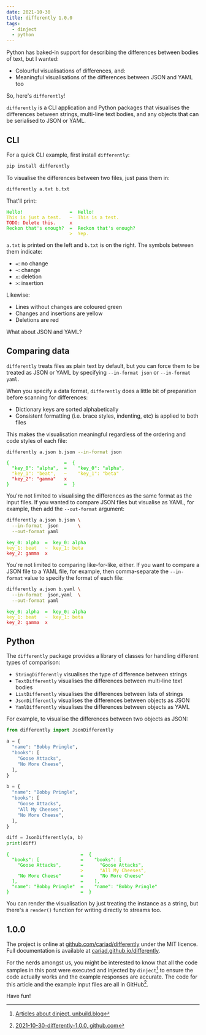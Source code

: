 ```yaml
---
date: 2021-10-30
title: differently 1.0.0
tags:
  - dinject
  - python
---
```


Python has baked-in support for describing the differences between bodies of text, but I wanted:

- Colourful visualisations of differences, and:
- Meaningful visualisations of the differences between JSON and YAML too

So, here's `differently`!

<!--more-->

`differently` is a CLI application and Python packages that visualises the differences between strings, multi-line text bodies, and any objects that can be serialised to JSON or YAML.

## CLI

For a quick CLI example, first install `differently`:

```bash
pip install differently
```

To visualise the differences between two files, just pass them in:

```bash
differently a.txt b.txt
```

That'll print:

<!-- markdownlint-disable no-inline-html -->

<!--dinject as=html host=terminal range=start-->

<style type="text/css">.thtml { --green: #0C0; --yellow: #CC0; --red: #C00; } .foreground-green { border-color: var(--green); color: var(--green); } .foreground-yellow { border-color: var(--yellow); color: var(--yellow); } .foreground-red { border-color: var(--red); color: var(--red); }</style><pre class="nohighlight thtml"><code class="thtml-code"><span class="foreground-green">Hello!</span>                 <span class="foreground-green">=</span>  <span class="foreground-green">Hello!</span><br /><span class="foreground-yellow">This is just a test.</span>   <span class="foreground-yellow">~</span>  <span class="foreground-yellow">This is a test.</span><br /><span class="foreground-red">TODO: Delete this.</span>     <span class="foreground-red">x</span><br /><span class="foreground-green">Reckon that's enough?</span>  <span class="foreground-green">=</span>  <span class="foreground-green">Reckon that's enough?</span><br />                       <span class="foreground-yellow">&gt;</span>  <span class="foreground-yellow">Yep.</span><br /></code></pre>

<!--dinject range=end-->

`a.txt` is printed on the left and `b.txt` is on the right. The symbols between them indicate:

- `=`: no change
- `~`: change
- `x`: deletion
- `>`: insertion

Likewise:

- Lines without changes are coloured green
- Changes and insertions are yellow
- Deletions are red

What about JSON and YAML?

## Comparing data

`differently` treats files as plain text by default, but you can force them to be treated as JSON or YAML by specifying `--in-format json` or `--in-format yaml`.

When you specify a data format, `differently` does a little bit of preparation before scanning for differences:

- Dictionary keys are sorted alphabetically
- Consistent formatting (i.e. brace styles, indenting, etc) is applied to both files

This makes the visualisation meaningful regardless of the ordering and code styles of each file:

```bash
differently a.json b.json --in-format json
```

<!--dinject as=html host=terminal range=start-->

<style type="text/css">.thtml { --green: #0C0; --yellow: #CC0; --red: #C00; } .foreground-green { border-color: var(--green); color: var(--green); } .foreground-yellow { border-color: var(--yellow); color: var(--yellow); } .foreground-red { border-color: var(--red); color: var(--red); }</style><pre class="nohighlight thtml"><code class="thtml-code"><span class="foreground-green">{</span>                    <span class="foreground-green">=</span>  <span class="foreground-green">{</span><br /><span class="foreground-green">  "key_0": "alpha",</span>  <span class="foreground-green">=</span>  <span class="foreground-green">  "key_0": "alpha",</span><br /><span class="foreground-yellow">  "key_1": "beat",</span>   <span class="foreground-yellow">~</span>  <span class="foreground-yellow">  "key_1": "beta"</span><br /><span class="foreground-red">  "key_2": "gamma"</span>   <span class="foreground-red">x</span><br /><span class="foreground-green">}</span>                    <span class="foreground-green">=</span>  <span class="foreground-green">}</span><br /></code></pre>

<!--dinject range=end-->

You're not limited to visualising the differences as the same format as the input files. If you wanted to compare JSON files but visualise as YAML, for example, then add the `--out-format` argument:

```bash
differently a.json b.json \
  --in-format  json       \
  --out-format yaml
```

<!--dinject as=html host=terminal range=start-->

<style type="text/css">.thtml { --green: #0C0; --yellow: #CC0; --red: #C00; } .foreground-green { border-color: var(--green); color: var(--green); } .foreground-yellow { border-color: var(--yellow); color: var(--yellow); } .foreground-red { border-color: var(--red); color: var(--red); }</style><pre class="nohighlight thtml"><code class="thtml-code"><span class="foreground-green">key_0: alpha</span>  <span class="foreground-green">=</span>  <span class="foreground-green">key_0: alpha</span><br /><span class="foreground-yellow">key_1: beat</span>   <span class="foreground-yellow">~</span>  <span class="foreground-yellow">key_1: beta</span><br /><span class="foreground-red">key_2: gamma</span>  <span class="foreground-red">x</span><br /></code></pre>

<!--dinject range=end-->

You're not limited to comparing like-for-like, either. If you want to compare a JSON file to a YAML file, for example, then comma-separate the `--in-format` value to specify the format of each file:

```bash
differently a.json b.yaml \
  --in-format  json,yaml  \
  --out-format yaml
```

<!--dinject as=html host=terminal range=start-->

<style type="text/css">.thtml { --green: #0C0; --yellow: #CC0; --red: #C00; } .foreground-green { border-color: var(--green); color: var(--green); } .foreground-yellow { border-color: var(--yellow); color: var(--yellow); } .foreground-red { border-color: var(--red); color: var(--red); }</style><pre class="nohighlight thtml"><code class="thtml-code"><span class="foreground-green">key_0: alpha</span>  <span class="foreground-green">=</span>  <span class="foreground-green">key_0: alpha</span><br /><span class="foreground-yellow">key_1: beat</span>   <span class="foreground-yellow">~</span>  <span class="foreground-yellow">key_1: beta</span><br /><span class="foreground-red">key_2: gamma</span>  <span class="foreground-red">x</span><br /></code></pre>

<!--dinject range=end-->

## Python

The `differently` package provides a library of classes for handling different types of comparison:

- `StringDifferently` visualises the type of difference between strings
- `TextDifferently` visualises the differences between multi-line text bodies
- `ListDifferently` visualises the differences between lists of strings
- `JsonDifferently` visualises the differences between objects as JSON
- `YamlDifferently` visualises the differences between objects as YAML

For example, to visualise the differences between two objects as JSON:

```python
from differently import JsonDifferently

a = {
  "name": "Bobby Pringle",
  "books": [
    "Goose Attacks",
    "No More Cheese",
  ],
}

b = {
  "name": "Bobby Pringle",
  "books": [
    "Goose Attacks",
    "All My Cheeses",
    "No More Cheese",
  ],
}

diff = JsonDifferently(a, b)
print(diff)
```

<!--dinject as=html host=terminal range=start-->

<style type="text/css">.thtml { --green: #0C0; --yellow: #CC0; } .foreground-green { border-color: var(--green); color: var(--green); } .foreground-yellow { border-color: var(--yellow); color: var(--yellow); }</style><pre class="nohighlight thtml"><code class="thtml-code"><span class="foreground-green">{</span>                          <span class="foreground-green">=</span>  <span class="foreground-green">{</span><br /><span class="foreground-green">  "books": [</span>               <span class="foreground-green">=</span>  <span class="foreground-green">  "books": [</span><br /><span class="foreground-green">    "Goose Attacks",</span>       <span class="foreground-green">=</span>  <span class="foreground-green">    "Goose Attacks",</span><br />                           <span class="foreground-yellow">&gt;</span>  <span class="foreground-yellow">    "All My Cheeses",</span><br /><span class="foreground-green">    "No More Cheese"</span>       <span class="foreground-green">=</span>  <span class="foreground-green">    "No More Cheese"</span><br /><span class="foreground-green">  ],</span>                       <span class="foreground-green">=</span>  <span class="foreground-green">  ],</span><br /><span class="foreground-green">  "name": "Bobby Pringle"</span>  <span class="foreground-green">=</span>  <span class="foreground-green">  "name": "Bobby Pringle"</span><br /><span class="foreground-green">}</span>                          <span class="foreground-green">=</span>  <span class="foreground-green">}</span><br /></code></pre>

<!--dinject range=end-->

You can render the visualisation by just treating the instance as a string, but there's a `render()` function for writing directly to streams too.

## 1.0.0

The project is online at [github.com/cariad/differently](https://github.com/cariad/differently) under the MIT licence. Full documentation is available at [cariad.github.io/differently](https://cariad.github.io/differently/).

For the nerds amongst us, you might be interested to know that all the code samples in this post were executed and injected by `dinject`[^dinject] to ensure the code actually works and the example responses are accurate. The code for this article and the example input files are all in GitHub[^source].

[^dinject]: [Articles about dinject, unbuild.blog](https://unbuild.blog/tags/dinject)
[^source]: [2021-10-30-differently-1.0.0, github.com](https://github.com/cariad/unbuild.blog/blob/main/content/2021-10-30-differently-1.0.0)

Have fun!
